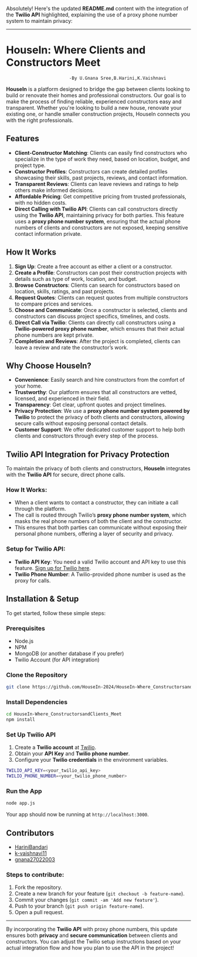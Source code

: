 Absolutely! Here's the updated **README.md** content with the integration of the **Twilio API** highlighted, explaining the use of a proxy phone number system to maintain privacy:

---

# HouseIn: Where Clients and Constructors Meet
                            -By U.Gnana Sree,B.Harini,K.Vaishnavi

**HouseIn** is a platform designed to bridge the gap between clients looking to build or renovate their homes and professional constructors. Our goal is to make the process of finding reliable, experienced constructors easy and transparent. Whether you're looking to build a new house, renovate your existing one, or handle smaller construction projects, HouseIn connects you with the right professionals.

## Features

- **Client-Constructor Matching**: Clients can easily find constructors who specialize in the type of work they need, based on location, budget, and project type.
- **Constructor Profiles**: Constructors can create detailed profiles showcasing their skills, past projects, reviews, and contact information.
- **Transparent Reviews**: Clients can leave reviews and ratings to help others make informed decisions.
- **Affordable Pricing**: Get competitive pricing from trusted professionals, with no hidden costs.
- **Direct Calling with Twilio API**: Clients can call constructors directly using the **Twilio API**, maintaining privacy for both parties. This feature uses a **proxy phone number system**, ensuring that the actual phone numbers of clients and constructors are not exposed, keeping sensitive contact information private.

## How It Works

1. **Sign Up**: Create a free account as either a client or a constructor.
2. **Create a Profile**: Constructors can post their construction projects with details such as type of work, location, and budget.
3. **Browse Constructors**: Clients can search for constructors based on location, skills, ratings, and past projects.
4. **Request Quotes**: Clients can request quotes from multiple constructors to compare prices and services.
5. **Choose and Communicate**: Once a constructor is selected, clients and constructors can discuss project specifics, timelines, and costs. 
6. **Direct Call via Twilio**: Clients can directly call constructors using a **Twilio-powered proxy phone number**, which ensures that their actual phone numbers are kept private. 
7. **Completion and Reviews**: After the project is completed, clients can leave a review and rate the constructor’s work.

## Why Choose HouseIn?

- **Convenience**: Easily search and hire constructors from the comfort of your home.
- **Trustworthy**: Our platform ensures that all constructors are vetted, licensed, and experienced in their field.
- **Transparency**: Get clear, upfront quotes and project timelines.
- **Privacy Protection**: We use a **proxy phone number system powered by Twilio** to protect the privacy of both clients and constructors, allowing secure calls without exposing personal contact details.
- **Customer Support**: We offer dedicated customer support to help both clients and constructors through every step of the process.

## Twilio API Integration for Privacy Protection

To maintain the privacy of both clients and constructors, **HouseIn** integrates with the **Twilio API** for secure, direct phone calls. 

### How It Works:
- When a client wants to contact a constructor, they can initiate a call through the platform.
- The call is routed through Twilio’s **proxy phone number system**, which masks the real phone numbers of both the client and the constructor.
- This ensures that both parties can communicate without exposing their personal phone numbers, offering a layer of security and privacy.

### Setup for Twilio API:

- **Twilio API Key**: You need a valid Twilio account and API key to use this feature. [Sign up for Twilio here](https://www.twilio.com/try-twilio).
- **Twilio Phone Number**: A Twilio-provided phone number is used as the proxy for calls.

## Installation & Setup

To get started, follow these simple steps:

### Prerequisites
- Node.js
- NPM
- MongoDB (or another database if you prefer)
- Twilio Account (for API integration)

### Clone the Repository

```bash
git clone https://github.com/HouseIn-2024/HouseIn-Where_ConstructorsandClients_Meet.git
```

### Install Dependencies

```bash
cd HouseIn-Where_ConstructorsandClients_Meet
npm install
```

### Set Up Twilio API
1. Create a **Twilio account** at [Twilio](https://www.twilio.com/try-twilio).
2. Obtain your **API Key** and **Twilio phone number**.
3. Configure your **Twilio credentials** in the environment variables.

```bash
TWILIO_API_KEY=<your_twilio_api_key>
TWILIO_PHONE_NUMBER=<your_twilio_phone_number>
```

### Run the App

```bash
node app.js
```

Your app should now be running at `http://localhost:3000`.

## Contributors

- [HariniBandari](https://github.com/HariniBandari)
- [k-vaishnavi11](https://github.com/k-vaishnavi11)
- [gnana27022003](https://github.com/gnana27022003)


### Steps to contribute:
1. Fork the repository.
2. Create a new branch for your feature (`git checkout -b feature-name`).
3. Commit your changes (`git commit -am 'Add new feature'`).
4. Push to your branch (`git push origin feature-name`).
5. Open a pull request.

---

By incorporating the **Twilio API** with proxy phone numbers, this update ensures both **privacy** and **secure communication** between clients and constructors. You can adjust the Twilio setup instructions based on your actual integration flow and how you plan to use the API in the project!
